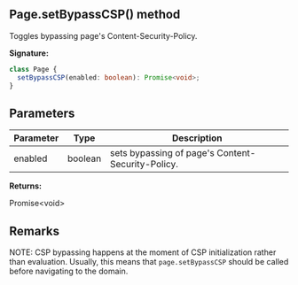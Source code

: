 ## Page.setBypassCSP() method

Toggles bypassing page's Content-Security-Policy.

**Signature:**

```typescript
class Page {
  setBypassCSP(enabled: boolean): Promise<void>;
}
```

## Parameters

| Parameter | Type    | Description                                       |
| --------- | ------- | ------------------------------------------------- |
| enabled   | boolean | sets bypassing of page's Content-Security-Policy. |

**Returns:**

Promise&lt;void&gt;

## Remarks

NOTE: CSP bypassing happens at the moment of CSP initialization rather than evaluation. Usually, this means that `page.setBypassCSP` should be called before navigating to the domain.
